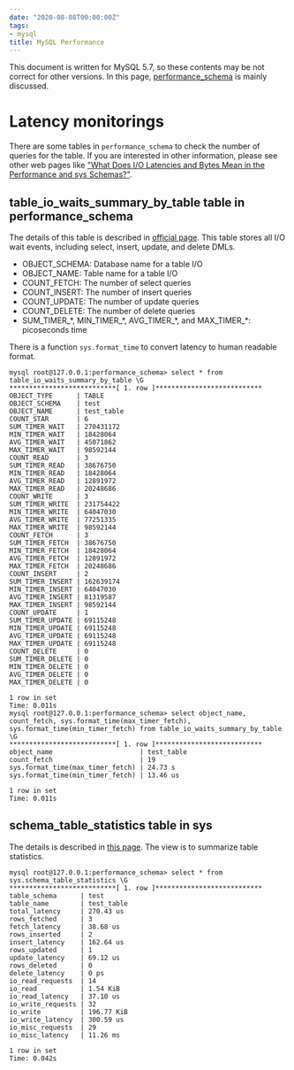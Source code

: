 ```yaml
---
date: "2020-08-08T00:00:00Z"
tags:
- mysql
title: MySQL Performance
---
```


This document is written for MySQL 5.7, so these contents may be not correct for other versions.
In this page, [performance_schema](https://dev.mysql.com/doc/refman/5.7/en/performance-schema.html) is mainly discussed.

Latency monitorings
===

There are some tables in `performance_schema` to check the number of queries for the table.
If you are interested in other information, please see other web pages like ["What Does I/O Latencies and Bytes Mean in the Performance and sys Schemas?"](https://mysql.wisborg.dk/2018/08/05/what-does-io-latencies-and-bytes-mean-in-the-performance-and-sys-schemas/).

table_io_waits_summary_by_table table in performance_schema
---

The details of this table is described in [official page](https://dev.mysql.com/doc/refman/5.7/en/table-waits-summary-tables.html).
This table stores all I/O wait events, including select, insert, update, and delete DMLs.
- OBJECT_SCHEMA: Database name for a table I/O
- OBJECT_NAME: Table name for a table I/O
- COUNT_FETCH: The number of select queries
- COUNT_INSERT: The number of insert queries
- COUNT_UPDATE: The number of update queries
- COUNT_DELETE: The number of delete queries
- SUM\_TIMER\_\*, MIN\_TIMER\_\*, AVG\_TIMER\_\*, and MAX\_TIMER\_\*: picoseconds time

There is a function `sys.format_time` to convert latency to human readable format.

```
mysql root@127.0.0.1:performance_schema> select * from table_io_waits_summary_by_table \G
***************************[ 1. row ]***************************
OBJECT_TYPE      | TABLE
OBJECT_SCHEMA    | test
OBJECT_NAME      | test_table
COUNT_STAR       | 6
SUM_TIMER_WAIT   | 270431172
MIN_TIMER_WAIT   | 18428064
AVG_TIMER_WAIT   | 45071862
MAX_TIMER_WAIT   | 98592144
COUNT_READ       | 3
SUM_TIMER_READ   | 38676750
MIN_TIMER_READ   | 18428064
AVG_TIMER_READ   | 12891972
MAX_TIMER_READ   | 20248686
COUNT_WRITE      | 3
SUM_TIMER_WRITE  | 231754422
MIN_TIMER_WRITE  | 64047030
AVG_TIMER_WRITE  | 77251335
MAX_TIMER_WRITE  | 98592144
COUNT_FETCH      | 3
SUM_TIMER_FETCH  | 38676750
MIN_TIMER_FETCH  | 18428064
AVG_TIMER_FETCH  | 12891972
MAX_TIMER_FETCH  | 20248686
COUNT_INSERT     | 2
SUM_TIMER_INSERT | 162639174
MIN_TIMER_INSERT | 64047030
AVG_TIMER_INSERT | 81319587
MAX_TIMER_INSERT | 98592144
COUNT_UPDATE     | 1
SUM_TIMER_UPDATE | 69115248
MIN_TIMER_UPDATE | 69115248
AVG_TIMER_UPDATE | 69115248
MAX_TIMER_UPDATE | 69115248
COUNT_DELETE     | 0
SUM_TIMER_DELETE | 0
MIN_TIMER_DELETE | 0
AVG_TIMER_DELETE | 0
MAX_TIMER_DELETE | 0

1 row in set
Time: 0.011s
mysql root@127.0.0.1:performance_schema> select object_name, count_fetch, sys.format_time(max_timer_fetch), sys.format_time(min_timer_fetch) from table_io_waits_summary_by_table \G
***************************[ 1. row ]***************************
object_name                      | test_table
count_fetch                      | 19
sys.format_time(max_timer_fetch) | 24.73 s
sys.format_time(min_timer_fetch) | 13.46 us

1 row in set
Time: 0.011s
```


schema_table_statistics table in sys
---

The details is described in [this page](https://dev.mysql.com/doc/refman/5.7/en/sys-schema-table-statistics.html).
The view is to summarize table statistics.

```
mysql root@127.0.0.1:performance_schema> select * from sys.schema_table_statistics \G
***************************[ 1. row ]***************************
table_schema      | test
table_name        | test_table
total_latency     | 270.43 us
rows_fetched      | 3
fetch_latency     | 38.68 us
rows_inserted     | 2
insert_latency    | 162.64 us
rows_updated      | 1
update_latency    | 69.12 us
rows_deleted      | 0
delete_latency    | 0 ps
io_read_requests  | 14
io_read           | 1.54 KiB
io_read_latency   | 37.10 us
io_write_requests | 32
io_write          | 196.77 KiB
io_write_latency  | 300.59 us
io_misc_requests  | 29
io_misc_latency   | 11.26 ms

1 row in set
Time: 0.042s
```
